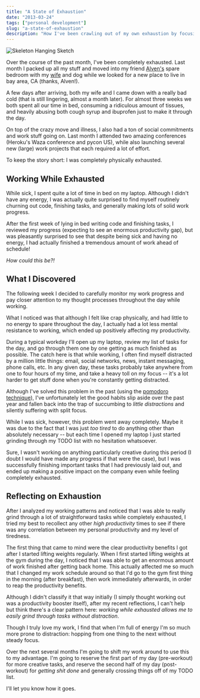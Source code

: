 ```yaml
---
title: "A State of Exhaustion"
date: "2013-03-24"
tags: ["personal development"]
slug: "a-state-of-exhaustion"
description: "How I've been crawling out of my own exhaustion by focusing on the basics and keeping things simple."
---
```



![Skeleton Hanging Sketch][]


Over the course of the past month, I've been completely exhausted.  Last month
I packed up all my stuff and moved into my friend [Alven's][] spare bedroom
with my [wife][] and dog while we looked for a new place to live in bay area,
CA (thanks, Alven!).

A few days after arriving, both my wife and I came down with a really bad cold
(that is still lingering, almost a month later).  For almost three weeks we
both spent all our time in bed, consuming a ridiculous amount of tissues, and
heavily abusing both cough syrup and ibuprofen just to make it through the day.

On top of the crazy move and illness, I also had a ton of social commitments
and work stuff going on.  Last month I attended two amazing conferences
(Heroku's Waza conference and pycon US), while also launching several new
(large) work projects that each required a lot of effort.

To keep the story short: I was completely physically exhausted.


## Working While Exhausted

While sick, I spent quite a lot of time in bed on my laptop.  Although I didn't
have any energy, I was actually quite surprised to find myself routinely
churning out code, finishing tasks, and generally making lots of solid work
progress.

After the first week of lying in bed writing code and finishing tasks, I
reviewed my progress (expecting to see an enormous productivity gap), but was
pleasantly surprised to see that despite being sick and having no energy, I had
actually finished a tremendous amount of work ahead of schedule!

*How could this be?!*


## What I Discovered

The following week I decided to carefully monitor my work progress and pay
closer attention to my thought processes throughout the day while working.

What I noticed was that although I felt like crap physically, and had little to
no energy to spare throughout the day, I actually had a lot less mental
resistance to working, which ended up positively affecting my productivity.

During a typical workday I'll open up my laptop, review my list of tasks for
the day, and go through them one by one getting as much finished as possible.
The catch here is that while working, I often find myself distracted by a
million little things: email, social networks, news, instant messaging, phone
calls, etc.  In any given day, these tasks probably take anywhere from one to
four hours of my time, and take a heavy toll on my focus -- it's a lot harder
to get stuff done when you're constantly getting distracted.

Although I've solved this problem in the past (using the
[pomodoro technique][]), I've unfortunately let the good habits slip aside over
the past year and fallen back into the trap of succumbing to
*little distractions* and silently suffering with split focus.

While I was sick, however, this problem went away completely.  Maybe it was due
to the fact that I was just *too tired* to do anything other than absolutely
necessary -- but each time I opened my laptop I just started grinding through
my TODO list with no hesitation whatsoever.

Sure, I wasn't working on anything particularly creative during this period (I
doubt I would have made any progress if that were the case), but I was
successfully finishing important tasks that I had previously laid out, and ended
up making a positive impact on the company even while feeling completely
exhausted.


## Reflecting on Exhaustion

After I analyzed my working patterns and noticed that I was able to really
grind through a lot of straightforward tasks while completely exhausted, I
tried my best to recollect any other *high productivity* times to see if there
was any correlation between my personal productivity and my level of tiredness.

The first thing that came to mind were the clear productivity benefits I got
after I started lifting weights regularly.  When I first started lifting
weights at the gym during the day, I noticed that I was able to get an enormous
amount of work finished after getting back home.  This actually affected me so
much that I changed my work schedule around so that I'd go to the gym first
thing in the morning (after breakfast), then work immediately afterwards, in
order to reap the productivity benefits.

Although I didn't classify it that way initially (I simply thought working out
was a productivity booster itself), after my recent reflections, I can't help
but think there's a clear pattern here: *working while exhausted allows me to
easily grind through tasks without distraction*.

Though I truly love my work, I find that when I'm full of energy I'm so much
more prone to distraction: hopping from one thing to the next without steady
focus.

Over the next several months I'm going to shift my work around to use this to
my advantage.  I'm going to reserve the first part of my day (pre-workout) for
more creative tasks, and reserve the second half of my day (post-workout) for
*getting shit done* and generally crossing things off of my TODO list.

I'll let you know how it goes.


  [Skeleton Hanging Sketch]: /static/blog/images/2013/skeleton-hanging-sketch.png "Skeleton Hanging Sketch"
  [Alven's]: http://zaidox.com/ "Alven Zaidos' Personal Website"
  [wife]: http://hardlyfunny.com/ "Hardly Funny"
  [pomodoro technique]: http://www.amazon.com/gp/product/1934356506/ref=as_li_ss_tl?ie=UTF8&camp=1789&creative=390957&creativeASIN=1934356506&linkCode=as2&tag=rdegges-20 "The Pomodoro Technique"
